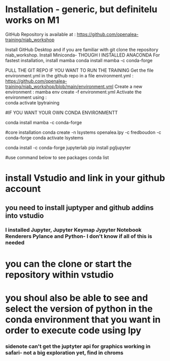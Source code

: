 # Installation - generic, but definitelu works on M1

GitHub Repository is available at : https://github.com/openalea-training/niab_workshop

Install GitHub Desktop and if you are familiar with git clone the repository niab_workshop. 
Install Miniconda- THOUGH I INSTALLED ANACONDA
For fastest installation, install mamba
conda install mamba -c conda-forge

PULL THE GIT REPO IF YOU WANT TO RUN THE TRAINING
Get the file environment.yml in the github repo in a file environment.yml : https://github.com/openalea-training/niab_workshop/blob/main/environment.yml
Create a new environment :
mamba env create -f environment.yml
Activate the environment using :  
	conda activate lpytraining

#IF YOU WANT YOUR OWN CONDA ENVIRONMENTT

conda install mamba -c conda-forge

#core installation
conda create -n lsystems openalea.lpy -c fredboudon -c conda-forge 
conda activate lsystems

conda install -c conda-forge jupyterlab
pip install pgljupyter


#use command below to see packages 
conda list 

# install Vstudio and link in your github account

## you need to install juptyper and github addins into vstudio
### I installed Jupyter, Jupyter Keymap Jypyter Notebook Renderers Pylance and Python- I don't know if all of this is needed

# you can the clone or start the repository within vstudio
# you shoul also be able to see and select the version of python in the conda environment that you want in order to execute code using lpy

### sidenote can't get the juptyter api for graphics working in safari- not a big exploration yet, find in chroms

